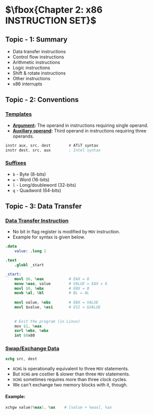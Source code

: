 # $\fbox{Chapter 2: x86 INSTRUCTION SET}$





## **Topic - 1: Summary**

- Data transfer instructions
- Control flow instructions
- Arithmetic instructions
- Logic instructions
- Shift & rotate instructions
- Other instructions
- x86 interrupts



## **Topic - 2: Conventions**

### <u>Templates</u>

- **<u>Argument</u>:** The operand in instructions requiring single operand.
- **<u>Auxiliary operand</u>:** Third operand in instructions requiring three operands.

```asm
instr aux, src, dest        # AT&T syntax
instr dest, src, aux        ; Intel syntax
```


### <u>Suffixes</u>

- `b` - Byte (8-bits)
- `w` - Word (16-bits)
- `l` - Long/doubleword (32-bits)
- `q` - Quadword (64-bits)



## **Topic - 3: Data Transfer**

### <u>Data Transfer Instruction</u>

- No bit in flag register is modified by `MOV` instruction.
- Example for syntax is given below.

```S
.data
	value: .long 2

.text
	.globl _start

_start:
	movl $6, %eax           # EAX = 6
	movw %eax, value        # VALUE = EAX = 6
	movl $0, %ebx           # EBX = 0
	movb %al, %bl           # BL = AL
	
	movl value, %ebx        # EBX = VALUE
	movl $value, %esi       # ESI = &VALUE
	
	
	# Exit the program (in Linux)
	mov $1, %eax
	xorl %ebx, %ebx
	int $0x80
```


### <u>Swap/Exchange Data</u>

```S
xchg src, dest
```

- `XCHG` is operationally equivalent to three `MOV` statements.
- But `XCHG` are costlier & slower than three `MOV` statements.
- `XCHG` sometimes requires more than three clock cycles.
- We can't exchange two memory blocks with it, though.

#### Example:

```S
xchgw value(%eax), %ax    # [value + %eax], %ax
```
